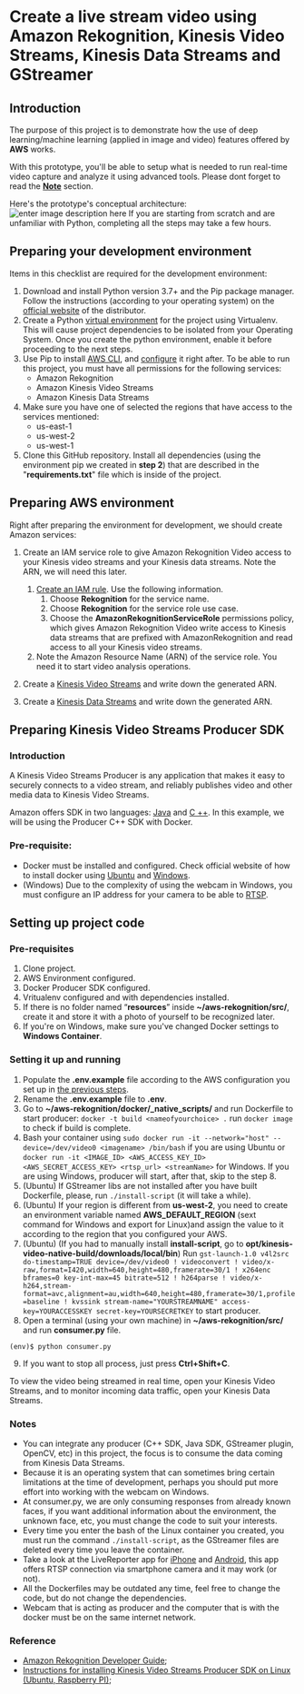 # Create a live stream video using Amazon Rekognition, Kinesis Video Streams, Kinesis Data Streams and GStreamer 

## Introduction
The purpose of this project is to demonstrate how the use of deep learning/machine learning (applied in image and video) features offered by **AWS** works.

With this prototype, you'll be able to setup what is needed to run real-time video capture and analyze it using advanced tools. Please dont forget to read the [**Note**](#note) section.

Here's the prototype's conceptual architecture:
![enter image description here](https://d1.awsstatic.com/re19/KVS_WebRTC/product-page-diagram_Kinesis-video-streams_how-it-works_01.cb5682fffec40aed239111f7454a586b31d6e680.png)
If you are starting from scratch and are unfamiliar with Python, completing all the steps may take a few hours.

## Preparing your development environment
Items in this checklist are required for the development environment:

 1. Download and install Python version 3.7+ and the Pip package manager. Follow the instructions (according to your operating system) on the [official website](https://www.python.org/downloads/) of the distributor. 
 2. Create a Python [virtual environment](https://virtualenv.pypa.io/en/stable/) for the project using Virtualenv. This will cause project dependencies to be isolated from your Operating System. Once you create the python environment, enable it before proceeding to the next steps.
 3. Use Pip to install [AWS CLI](https://docs.aws.amazon.com/cli/latest/userguide/cli-chap-install.html), and [configure](https://docs.aws.amazon.com/cli/latest/userguide/cli-chap-configure.html) it right after. To be able to run this project, you must have all permissions for the following services:
	 - Amazon Rekognition
	 - Amazon Kinesis Video Streams
	 - Amazon Kinesis Data Streams
4. <a name = "aws-config"></a>Make sure you have one of selected the regions that have access to the services mentioned:
	 - us-east-1
	 - us-west-2
	 - us-west-1
5. Clone this GitHub repository. Install all dependencies (using the environment pip we created in **step 2**) that are described in the "**requirements.txt**" file which is inside of the project.
 

## Preparing AWS environment
Right after preparing the environment for development, we should create Amazon services:

 1. Create an IAM service role to give Amazon Rekognition Video access to your Kinesis video streams and your Kinesis data streams. Note the ARN,  we will need this later.
	   1. [Create an IAM rule](https://docs.aws.amazon.com/IAM/latest/UserGuide/id_roles_create_for-service.html). Use the following information.
		   1. Choose **Rekognition** for the service name.
		   2. Choose **Rekognition** for the service role use case.
		   3. Choose the **AmazonRekognitionServiceRole** permissions policy, which gives Amazon Rekognition Video write access to Kinesis data streams that are prefixed with AmazonRekognition and read access to all your Kinesis video streams.
	2. Note the Amazon Resource Name (ARN) of the service role. You need it to start video analysis operations.

 2. Create a [Kinesis Video Streams](https://docs.aws.amazon.com/kinesisvideostreams/latest/dg/gs-createstream.html) and write down the generated ARN.
 3. Create a [Kinesis Data Streams](https://docs.aws.amazon.com/streams/latest/dev/introduction.html) and write down the generated ARN.

## Preparing Kinesis Video Streams Producer SDK
### Introduction
A Kinesis Video Streams Producer is any application that makes it easy to securely connects to a video stream, and reliably publishes video and other media data to Kinesis Video Streams.

Amazon offers SDK in two languages: [Java](https://github.com/awslabs/amazon-kinesis-video-streams-producer-sdk-java) and [C ++](https://github.com/awslabs/amazon-kinesis-video-streams-producer-sdk-cpp). In this example, we will be using the Producer C++ SDK with Docker.

### Pre-requisite:
- Docker must be installed and configured. Check official website of how to install docker using [Ubuntu](https://docs.docker.com/install/linux/docker-ce/ubuntu/) and [Windows](https://docs.docker.com/docker-for-windows/).
- (Windows) Due to the complexity of using the webcam in Windows, you must configure an IP address for your camera to be able to [RTSP](https://pt.wikipedia.org/wiki/RTSP).

## Setting up project code

### Pre-requisites
1. Clone project.
2. AWS Environment configured.
3. Docker Producer SDK configured.
4. Vritualenv configured and with dependencies installed.
5. If there is no folder named “**resources**” inside **~/aws-rekognition/src/**, create it and store it with a photo of yourself to be recognized later.
6. If you're on Windows, make sure you've changed Docker settings to **Windows Container**.

### Setting it up and running
1. Populate the **.env.example** file according to the AWS configuration you set up in [the previous steps](#aws-config).
2. Rename the **.env.example** file to **.env**.
3. Go to **~/aws-rekognition/docker/_native_scripts/<yourOSfodler>** and run Dockerfile to start producer: ```docker -t build <nameofyourchoice> .``` run ```docker image``` to check if build is complete.
4. Bash your container using ```sudo docker run -it --network="host" --device=/dev/video0 <imagename> /bin/bash``` if you are using Ubuntu or ```docker run -it <IMAGE_ID> <AWS_ACCESS_KEY_ID> <AWS_SECRET_ACCESS_KEY> <rtsp_url> <streamName>``` for Windows. If you are using Windows, producer will start, after that, skip to the step 8.
5. (Ubuntu) If GStreamer libs are not installed after you have built Dockerfile, please, run ```./install-script``` (it will take a while).
6. (Ubuntu) If your region is different from **us-west-2**, you need to create an environment variable named **AWS_DEFAULT_REGION** (sext command for Windows and export for Linux)and assign the value to it according to the region that you configured your AWS.
7. (Ubuntu) (If you had to manually install **install-script**, go to **opt/kinesis-video-native-build/downloads/local/bin**) Run ```gst-launch-1.0 v4l2src do-timestamp=TRUE device=/dev/video0 ! videoconvert ! video/x-raw,format=I420,width=640,height=480,framerate=30/1 ! x264enc bframes=0 key-int-max=45 bitrate=512 ! h264parse ! video/x-h264,stream-format=avc,alignment=au,width=640,height=480,framerate=30/1,profile=baseline ! kvssink stream-name="YOURSTREAMNAME" access-key=YOURACCESSKEY secret-key=YOURSECRETKEY``` to start producer.
8. Open a terminal (using your own machine) in **~/aws-rekognition/src/** and run **consumer.py** file.
```console
(env)$ python consumer.py
```
9. If you want to stop all process, just press **Ctrl+Shift+C**.

To view the video being streamed in real time, open your Kinesis Video Streams, and to monitor incoming data traffic, open your Kinesis Data Streams.

### Notes
- <a name = "note"></a>You can integrate any producer (C++ SDK, Java SDK, GStreamer plugin, OpenCV, etc) in this project, the focus is to consume the data coming from Kinesis Data Streams.
- Because it is an operating system that can sometimes bring certain limitations at the time of development, perhaps you should put more effort into working with the webcam on Windows.
- At consumer.py, we are only consuming responses from already known faces, if you want additional information about the environment, the unknown face, etc, you must change the code to suit your interests.
- Every time you enter the bash of the Linux container you created, you must run the command ```./install-script```, as the GStreamer files are deleted every time you leave the container.
- Take a look at the LiveReporter app for [iPhone](https://apps.apple.com/app/live-reporter-security-camera/id996017825) and [Android](https://play.google.com/store/apps/details?id=net.kzkysdjpn.live_reporter), this app offers RTSP connection via smartphone camera and it may work (or not).
- All the Dockerfiles may be outdated any time, feel free to change the code, but do not change the dependencies.
- Webcam that is acting as producer and the computer that is with the docker must be on the same internet network.

### Reference
- [Amazon Rekognition Developer Guide](https://docs.aws.amazon.com/rekognition/latest/dg/rekognition-dg.pdf);
- [Instructions for installing Kinesis Video Streams Producer SDK on Linux (Ubuntu, Raspberry PI)](https://github.com/awslabs/amazon-kinesis-video-streams-producer-sdk-cpp/blob/master/install-instructions-linux.md);